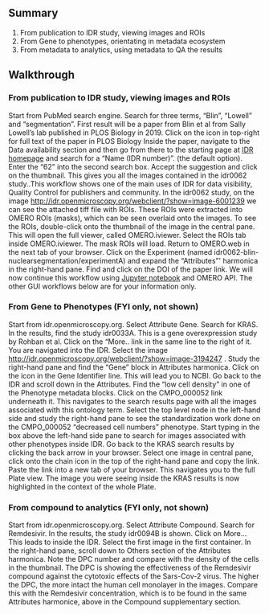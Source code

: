 ## Summary
1. From publication to IDR study, viewing images and ROIs
2. From Gene to phenotypes, orientating in metadata ecosystem
3. From metadata to analytics, using metadata to QA the results


## Walkthrough 

### From publication to IDR study, viewing images and ROIs
Start from PubMed search engine. Search for three terms, “Blin”, “Lowell” and “segmentation”. First result will be a paper from Blin et al from Sally Lowell’s lab published in PLOS Biology in 2019.
Click on the icon in top-right for full text of the paper in PLOS Biology
Inside the paper, navigate to the Data availability section and then go from there to the starting page at [IDR homepage](http://idr.openmicroscopy.org/) and search for a “Name (IDR number)”. (the default option). Enter the “62” into the second search box. Accept the suggestion and click on the thumbnail. This gives you all the images contained in the idr0062 study..This workflow shows one of the main uses of IDR for data visibility, Quality Control for publishers and community. 
In the idr0062 study, on the image http://idr.openmicroscopy.org/webclient/?show=image-6001239 we can see the attached tiff file with ROIs. These ROIs were extracted into OMERO ROIs (masks), which can be seen overlaid onto the images.
To see the ROIs, double-click onto the thumbnail of the image in the central pane. This will open the full viewer, called OMERO.iviewer.
Select the ROIs tab inside OMERO.iviewer. The mask ROIs will load.
Return to OMERO.web in the next tab of your browser.
Click on the Experiment (named idr0062-blin-nuclearsegmentation/experimentA)  and expand the “Attributes”' harmonica in the right-hand pane. Find and click on the DOI of the paper link. We will now continue this workflow using [Jupyter notebook](0_Python_API.ipynb) and OMERO API. The other GUI workflows below are for your information only.

### From Gene to Phenotypes  (FYI only, not shown)
Start from idr.openmicroscopy.org. Select Attribute Gene. Search for KRAS. In the results, find the study idr0033A. This is a gene overexpression study by Rohban et al. Click on the “More.. link in the same line to the right of it. You are navigated into the IDR. Select the image http://idr.openmicroscopy.org/webclient/?show=image-3194247 . 
Study the right-hand pane and find the “Gene” block in Attributes harmonica. Click on the icon in the Gene Identifier line. This will lead you to NCBI. Go back to the IDR and scroll down in the Attributes. Find the “low cell density” in one of the Phenotype metadata blocks. Click on the CMPO_000052 link underneath it. This navigates to the search results page with all the images associated with this ontology term. Select the top level node in the left-hand side and study the right-hand pane to see the standardization work done on the CMPO_000052 “decreased cell numbers” phenotype. 
Start typing in the box above the left-hand side pane to search for images associated with other phenotypes inside IDR. 
Go back to the KRAS search results by clicking the back arrow in your browser. Select one image in central pane, click onto the chain icon in the top of the right-hand pane and copy the link. Paste the link into a new tab of your browser. This navigates you to the full Plate view. The image you were seeing inside the KRAS results is now highlighted in the context of the whole Plate.
### From compound to analytics (FYI only, not shown)
Start from idr.openmicroscopy.org. Select Attribute Compound. Search for Remdesivir. In the results, the study idr0094B is shown. Click on More… This leads to inside the IDR. Select the first image in the first container.
In the right-hand pane, scroll down to Others section of the Attributes harmonica. Note the DPC number and compare with the density of the cells in the thumbnail. The DPC is showing the effectiveness of the Remdesivir compound against the cytotoxic effects of the Sars-Cov-2 virus. The higher the DPC, the more intact the human cell monolayer in the images. Compare this with the Remdesivir concentration, which is to be found in the same Attributes harmonice, above in the Compound supplementary section.
